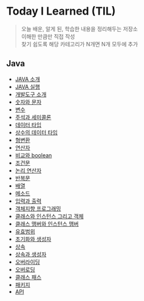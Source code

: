 # Today I Learned (TIL)

> 오늘 배운, 알게 된, 학습한 내용을 정리해두는 저장소 </br>
> 이해한 만큼만 직접 작성 </br>
> 찾기 쉽도록 해당 카테고리가 N개면 N개 모두에 추가

## Java
- [JAVA 소개](https://github.com/ehyssng/TIL/blob/master/Java/Introduce.md)
- [JAVA 실행](https://github.com/ehyssng/TIL/blob/master/Java/Practice.md)
- [개발도구 소개](https://github.com/ehyssng/TIL/blob/master/Java/Development_tools.md)
- [숫자와 문자](https://github.com/ehyssng/TIL/blob/master/Java/Numbers_and_String.md)
- [변수](https://github.com/ehyssng/TIL/blob/master/Java/Variable.md)
- [주석과 세미콜론](https://github.com/ehyssng/TIL/blob/master/Java/Comments_and_Semicolons.md)
- [데이터 타입](https://github.com/ehyssng/TIL/blob/master/Java/Data_type.md)
- [상수의 데이터 타입](https://github.com/ehyssng/TIL/blob/master/Java/Constant_Data_type.md)
- [형변환](https://github.com/ehyssng/TIL/blob/master/Java/Type_conversion.md)
- [연산자](https://github.com/ehyssng/TIL/blob/master/Java/Operator.md)
- [비교와 boolean](https://github.com/ehyssng/TIL/blob/master/Java/Comparison_and_boolean.md)
- [조건문](https://github.com/ehyssng/TIL/blob/master/Java/Condition.md)
- [논리 연산자](https://github.com/ehyssng/TIL/blob/master/Java/Conditional_Operator.md)
- [반복문](https://github.com/ehyssng/TIL/blob/master/Java/Loop.md)
- [배열](https://github.com/ehyssng/TIL/blob/master/Java/Array.md)
- [메소드](https://github.com/ehyssng/TIL/blob/master/Java/Method.md)
- [입력과 출력](https://github.com/ehyssng/TIL/blob/master/Java/Input_and_Output.md)
- [객체지향 프로그래밍](https://github.com/ehyssng/TIL/blob/master/Java/Object_Oriented_Programming.md)
- [클래스와 인스턴스 그리고 객체](https://github.com/ehyssng/TIL/blob/master/Java/Class_and_Instance_and_Object.md)
- [클래스 맴버와 인스턴스 맴버](https://github.com/ehyssng/TIL/blob/master/Java/ClassMemeber_and_InstanceMember.md)
- [유효범위](https://github.com/ehyssng/TIL/blob/master/Java/Scope.md)
- [초기화와 생성자](https://github.com/ehyssng/TIL/blob/master/Java/Constructor.md)
- [상속](https://github.com/ehyssng/TIL/blob/master/Java/Inheritance.md)
- [상속과 생성자](https://github.com/ehyssng/TIL/blob/master/Java/Inheriance_and_Constructor.md)
- [오버라이딩](https://github.com/ehyssng/TIL/blob/master/Java/Overriding.md)
- [오버로딩](https://github.com/ehyssng/TIL/blob/master/Java/Overloading.md)
- [클래스 패스](https://github.com/ehyssng/TIL/blob/master/Java/Class_path.md)
- [패키지](https://github.com/ehyssng/TIL/blob/master/Java/Package.md)
- [API](https://github.com/ehyssng/TIL/blob/master/Java/API.md)
